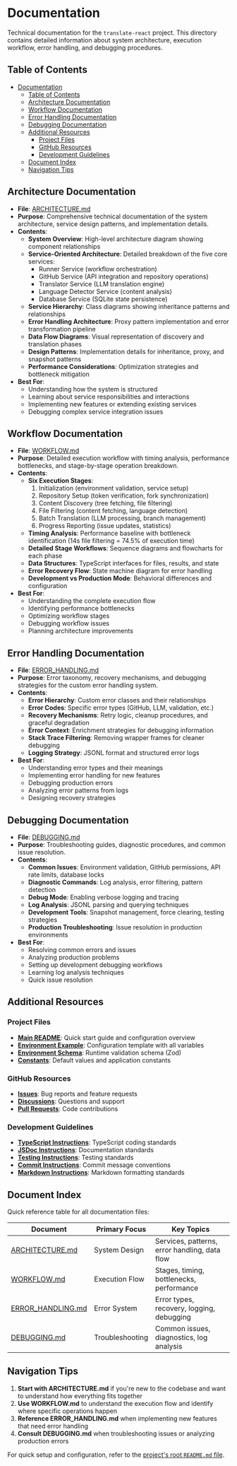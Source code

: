 # Documentation

Technical documentation for the `translate-react` project. This directory contains detailed information about system architecture, execution workflow, error handling, and debugging procedures.

## Table of Contents

- [Documentation](#documentation)
  - [Table of Contents](#table-of-contents)
  - [Architecture Documentation](#architecture-documentation)
  - [Workflow Documentation](#workflow-documentation)
  - [Error Handling Documentation](#error-handling-documentation)
  - [Debugging Documentation](#debugging-documentation)
  - [Additional Resources](#additional-resources)
    - [Project Files](#project-files)
    - [GitHub Resources](#github-resources)
    - [Development Guidelines](#development-guidelines)
  - [Document Index](#document-index)
  - [Navigation Tips](#navigation-tips)

## Architecture Documentation

- **File**: [ARCHITECTURE.md](./ARCHITECTURE.md)
- **Purpose**: Comprehensive technical documentation of the system architecture, service design patterns, and implementation details.
- **Contents**:
  - **System Overview**: High-level architecture diagram showing component relationships
  - **Service-Oriented Architecture**: Detailed breakdown of the five core services:
    - Runner Service (workflow orchestration)
    - GitHub Service (API integration and repository operations)
    - Translator Service (LLM translation engine)
    - Language Detector Service (content analysis)
    - Database Service (SQLite state persistence)
  - **Service Hierarchy**: Class diagrams showing inheritance patterns and relationships
  - **Error Handling Architecture**: Proxy pattern implementation and error transformation pipeline
  - **Data Flow Diagrams**: Visual representation of discovery and translation phases
  - **Design Patterns**: Implementation details for inheritance, proxy, and snapshot patterns
  - **Performance Considerations**: Optimization strategies and bottleneck mitigation
- **Best For**:
  - Understanding how the system is structured
  - Learning about service responsibilities and interactions
  - Implementing new features or extending existing services
  - Debugging complex service integration issues

## Workflow Documentation

- **File**: [WORKFLOW.md](./WORKFLOW.md)
- **Purpose**: Detailed execution workflow with timing analysis, performance bottlenecks, and stage-by-stage operation breakdown.
- **Contents**:
  - **Six Execution Stages**:
    1. Initialization (environment validation, service setup)
    2. Repository Setup (token verification, fork synchronization)
    3. Content Discovery (tree fetching, file filtering)
    4. File Filtering (content fetching, language detection)
    5. Batch Translation (LLM processing, branch management)
    6. Progress Reporting (issue updates, statistics)
  - **Timing Analysis**: Performance baseline with bottleneck identification (14s file filtering = 74.5% of execution time)
  - **Detailed Stage Workflows**: Sequence diagrams and flowcharts for each phase
  - **Data Structures**: TypeScript interfaces for files, results, and state
  - **Error Recovery Flow**: State machine diagram for error handling
  - **Development vs Production Mode**: Behavioral differences and configuration
- **Best For**:
  - Understanding the complete execution flow
  - Identifying performance bottlenecks
  - Optimizing workflow stages
  - Debugging workflow issues
  - Planning architecture improvements

## Error Handling Documentation

- **File**: [ERROR_HANDLING.md](./ERROR_HANDLING.md)
- **Purpose**: Error taxonomy, recovery mechanisms, and debugging strategies for the custom error handling system.
- **Contents**:
  - **Error Hierarchy**: Custom error classes and their relationships
  - **Error Codes**: Specific error types (GitHub, LLM, validation, etc.)
  - **Recovery Mechanisms**: Retry logic, cleanup procedures, and graceful degradation
  - **Error Context**: Enrichment strategies for debugging information
  - **Stack Trace Filtering**: Removing wrapper frames for cleaner debugging
  - **Logging Strategy**: JSONL format and structured error logs
- **Best For**:
  - Understanding error types and their meanings
  - Implementing error handling for new features
  - Debugging production errors
  - Analyzing error patterns from logs
  - Designing recovery strategies

## Debugging Documentation

- **File**: [DEBUGGING.md](./DEBUGGING.md)
- **Purpose**: Troubleshooting guides, diagnostic procedures, and common issue resolution.
- **Contents**:
  - **Common Issues**: Environment validation, GitHub permissions, API rate limits, database locks
  - **Diagnostic Commands**: Log analysis, error filtering, pattern detection
  - **Debug Mode**: Enabling verbose logging and tracing
  - **Log Analysis**: JSONL parsing and querying techniques
  - **Development Tools**: Snapshot management, force clearing, testing strategies
  - **Production Troubleshooting**: Issue resolution in production environments
- **Best For**:
  - Resolving common errors and issues
  - Analyzing production problems
  - Setting up development debugging workflows
  - Learning log analysis techniques
  - Quick issue resolution

## Additional Resources

### Project Files

- [**Main README**](../README.md): Quick start guide and configuration overview
- [**Environment Example**](../.env.example): Configuration template with all variables
- [**Environment Schema**](../src/utils/env.util.ts): Runtime validation schema (Zod)
- [**Constants**](../src/utils/constants.util.ts): Default values and application constants

### GitHub Resources

- [**Issues**](https://github.com/NivaldoFarias/translate-react/issues): Bug reports and feature requests
- [**Discussions**](https://github.com/NivaldoFarias/translate-react/discussions): Questions and support
- [**Pull Requests**](https://github.com/NivaldoFarias/translate-react/pulls): Code contributions

### Development Guidelines

- [**TypeScript Instructions**](../.github/instructions/typescript.instructions.md): TypeScript coding standards
- [**JSDoc Instructions**](../.github/instructions/jsdocs.instructions.md): Documentation standards
- [**Testing Instructions**](../.github/instructions/testing.instructions.md): Testing standards
- [**Commit Instructions**](../.github/instructions/commit.instructions.md): Commit message conventions
- [**Markdown Instructions**](../.github/instructions/markdown.instructions.md): Markdown formatting standards

## Document Index

Quick reference table for all documentation files:

| Document                                 | Primary Focus   | Key Topics                                    |
| ---------------------------------------- | --------------- | --------------------------------------------- |
| [ARCHITECTURE.md](./ARCHITECTURE.md)     | System Design   | Services, patterns, error handling, data flow |
| [WORKFLOW.md](./WORKFLOW.md)             | Execution Flow  | Stages, timing, bottlenecks, performance      |
| [ERROR_HANDLING.md](./ERROR_HANDLING.md) | Error System    | Error types, recovery, logging, debugging     |
| [DEBUGGING.md](./DEBUGGING.md)           | Troubleshooting | Common issues, diagnostics, log analysis      |

## Navigation Tips

1. **Start with ARCHITECTURE.md** if you're new to the codebase and want to understand how everything fits together
2. **Use WORKFLOW.md** to understand the execution flow and identify where specific operations happen
3. **Reference ERROR_HANDLING.md** when implementing new features that need error handling
4. **Consult DEBUGGING.md** when troubleshooting issues or analyzing production errors

For quick setup and configuration, refer to the [project's root `README.md` file](../README.md).
